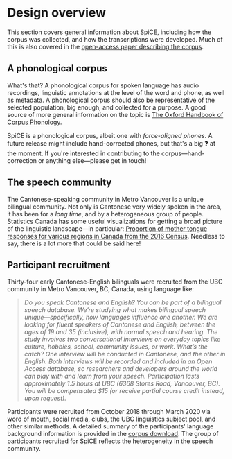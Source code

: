 # Design overview

This section covers general information about SpiCE, including how the corpus was collected, and how the transcriptions were developed. Much of this is also covered in the [open-access paper describing the corpus](https://www.aclweb.org/anthology/2020.lrec-1.503/).

## A phonological corpus

What's that? A phonological corpus for spoken language has audio recordings, linguistic annotations at the level of the word and phone, as well as metadata. A phonological corpus should also be representative of the selected population, big enough, and collected for a purpose. A good source of more general information on the topic is [The Oxford Handbook of Corpus Phonology](https://doi.org/10.1093/oxfordhb/9780199571932.001.0001).

SpiCE is a phonological corpus, albeit one with *force-aligned phones*. A future release might include hand-corrected phones, but that's a big ❓ at the moment. If you're interested in contributing to the corpus&mdash;hand-correction or anything else&mdash;please get in touch!

## The speech community

The Cantonese-speaking community in Metro Vancouver is a unique bilingual community. Not only is Cantonese very widely spoken in the area, it has been for a *long time*, and by a heterogeneous group of people. Statistics Canada has some useful visualizations for getting a broad picture of the linguistic landscape&mdash;in particular: [Proportion of mother tongue responses for various regions in Canada from the 2016 Census](https://www12.statcan.gc.ca/census-recensement/2016/dp-pd/dv-vd/lang/index-eng.cfm). Needless to say, there is a lot more that could be said here!

## Participant recruitment

Thirty-four early Cantonese-English bilinguals were recruited from the UBC community in Metro Vancouver, BC, Canada, using language like:

> *Do you speak Cantonese and English? You can be part of a bilingual speech database. We’re studying what makes bilingual speech unique—specifically, how languages influence one another. We are looking for fluent speakers of Cantonese and English, between the ages of 19 and 35 (inclusive), with normal speech and hearing. The study involves two conversational interviews on everyday topics like culture, hobbies, school, community issues, or work. What’s the catch? One interview will be conducted in Cantonese, and the other in English. Both interviews will be recorded and included in an Open Access database, so researchers and developers around the world can play with and learn from your speech. Participation lasts approximately 1.5 hours at UBC (6368 Stores Road, Vancouver, BC). You will be compensated $15 (or receive partial course credit instead, upon request).*

Participants were recruited from October 2018 through March 2020 via word of mouth, social media, clubs, the UBC linguistics subject pool, and other similar methods. A detailed summary of the participants' language background information is provided in the [corpus download](download.md). The group of participants recruited for SpiCE reflects the heterogeneity in the speech community.